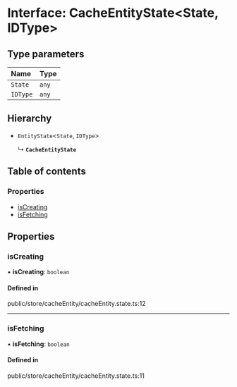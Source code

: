 # Interface: CacheEntityState<State, IDType\>

## Type parameters

| Name | Type |
| :------ | :------ |
| `State` | `any` |
| `IDType` | `any` |

## Hierarchy

- `EntityState`<`State`, `IDType`\>

  ↳ **`CacheEntityState`**

## Table of contents

### Properties

- [isCreating](../wiki/CacheEntityState#iscreating)
- [isFetching](../wiki/CacheEntityState#isfetching)

## Properties

### isCreating

• **isCreating**: `boolean`

#### Defined in

public/store/cacheEntity/cacheEntity.state.ts:12

___

### isFetching

• **isFetching**: `boolean`

#### Defined in

public/store/cacheEntity/cacheEntity.state.ts:11
